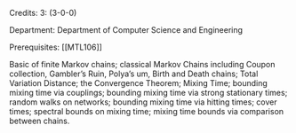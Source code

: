 Credits: 3: (3-0-0)

Department: Department of Computer Science and Engineering

Prerequisites: [[MTL106]]

Basic of finite Markov chains; classical Markov Chains including Coupon collection, Gambler’s Ruin, Polya’s um, Birth and Death chains; Total Variation Distance; the Convergence Theorem; Mixing Time; bounding mixing time via couplings; bounding mixing time via strong stationary times; random walks on networks; bounding mixing time via hitting times; cover times; spectral bounds on mixing time; mixing time bounds via comparison between chains.